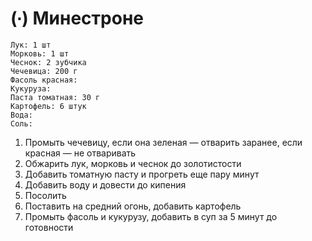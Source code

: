 # (∙) Минестроне

```ingredients
Лук: 1 шт
Морковь: 1 шт
Чеснок: 2 зубчика
Чечевица: 200 г
Фасоль красная:
Кукуруза:
Паста томатная: 30 г
Картофель: 6 штук
Вода:
Соль:
```
1. Промыть чечевицу, если она зеленая — отварить заранее, если красная — не отваривать
2. Обжарить лук, морковь и чеснок до золотистости
3. Добавить томатную пасту и прогреть еще пару минут
4. Добавить воду и довести до кипения
5. Посолить
6. Поставить на средний огонь, добавить картофель
7. Промыть фасоль и кукурузу, добавить в суп за 5 минут до готовности
